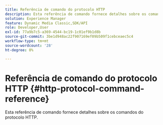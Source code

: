 ```yaml
---
title: Referência de comando do protocolo HTTP
description: Esta referência de comando fornece detalhes sobre os comandos do protocolo HTTP.
solution: Experience Manager
feature: Dynamic Media Classic,SDK/API
role: Developer,User
exl-id: 77a9b7c5-a369-4544-bc19-1c01ef9b1d8b
source-git-commit: 3be1d948ac22f907169ef09b509f1cebceaec5c4
workflow-type: tm+mt
source-wordcount: '28'
ht-degree: 0%

---
```


# Referência de comando do protocolo HTTP {#http-protocol-command-reference}

Esta referência de comando fornece detalhes sobre os comandos do protocolo HTTP.
